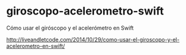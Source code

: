 giroscopo-acelerometro-swift
============================

Cómo usar el giróscopo y el acelerómetro en Swift

http://liveandletcode.com/2014/10/29/como-usar-el-giroscopo-y-el-acelerometro-en-swift/
